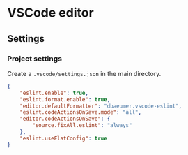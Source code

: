 # VSCode editor

## Settings
### Project settings

Create a `.vscode/settings.json` in the main directory.

```JSON
{
	"eslint.enable": true,
	"eslint.format.enable": true,
	"editor.defaultFormatter": "dbaeumer.vscode-eslint",
	"eslint.codeActionsOnSave.mode": "all",
	"editor.codeActionsOnSave": {
		"source.fixAll.eslint": "always"
	},
	"eslint.useFlatConfig": true
}
```
